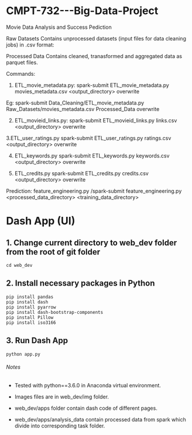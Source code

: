 # CMPT-732---Big-Data-Project
Movie Data Analysis and Success Pediction

Raw Datasets
Contains unprocessed datasets (input files for data cleaning jobs) in .csv format:

Processed Data
Contains cleaned, tranasformed and aggregated data as parquet files.

Commands: 
1. ETL_movie_metadata.py:
spark-submit ETL_movie_metadata.py movies_metadata.csv <output_directory> overwrite 

Eg: spark-submit Data_Cleaning/ETL_movie_metadata.py Raw_Datasets/movies_metadata.csv Processed_Data overwrite

2. ETL_movieid_links.py:
spark-submit ETL_movieid_links.py links.csv <output_directory> overwrite 

3.ETL_user_ratings.py
spark-submit ETL_user_ratings.py ratings.csv <output_directory> overwrite

4. ETL_keywords.py
spark-submit ETL_keywords.py keywords.csv <output_directory> overwrite 

5. ETL_credits.py
spark-submit ETL_credits.py credits.csv <output_directory> overwrite

Prediction:
feature_engineering.py
/spark-submit feature_engineering.py <processed_data_directory> <training_data_directory>

# Dash App (UI)

## 1. Change current directory to web_dev folder from the root of git folder
```
cd web_dev
```
## 2. Install necessary packages in Python
```
pip install pandas
pip install dash
pip install pyarrow
pip install dash-bootstrap-components
pip install Pillow
pip install iso3166
```

## 3. Run Dash App
```
python app.py
```
###### Notes
* Tested with python==3.6.0 in Anaconda virtual environment.

* Images files are in web_dev/img folder.

* web_dev/apps folder contain dash code of different pages.

* web_dev/apps/analysis_data contain processed data from spark which divide into corresponding task folder.